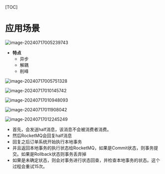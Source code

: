 [TOC]

# 应用场景

![image-20240717005239743](https://fastly.jsdelivr.net/gh/lqyspace/mypic@master/img1/202407170052983.png)

- **特点**
  - 异步
  - 解耦
  - 削峰

![image-20240717005751328](https://fastly.jsdelivr.net/gh/lqyspace/mypic@master/img1/202407170057585.png)

![image-20240717010145742](https://fastly.jsdelivr.net/gh/lqyspace/mypic@master/img1/202407170101873.png)

![image-20240717010948093](https://fastly.jsdelivr.net/gh/lqyspace/mypic@master/img1/202407170109305.png)

![image-20240717011908042](https://fastly.jsdelivr.net/gh/lqyspace/mypic@master/img1/202407170119221.png)

![image-20240717012245249](https://fastly.jsdelivr.net/gh/lqyspace/mypic@master/img1/202407170122407.png)

- 首先，会发送half消息，该消息不会被消费者消费。
- 然后RocketMQ会回复half消息
- 回复之后订单系统开始执行本地事务
- 并且返回本地事务的执行状态给RocketMQ，如果是Commit状态，则事务提交。如果是Rollback状态则事务丢弃掉
- 如果是未确定状态，则会对事务进行状态回查，并检查本地事务的状态。这个过程会重试15次。



